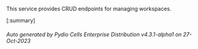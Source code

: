 






This service provides CRUD endpoints for managing workspaces.

[:summary]

###### Auto generated by Pydio Cells Enterprise Distribution v4.3.1-alpha1 on 27-Oct-2023
